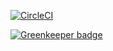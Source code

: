 [![CircleCI](https://circleci.com/gh/bjornmagnusson/express-demo.svg?style=svg)](https://circleci.com/gh/bjornmagnusson/express-demo)


[![Greenkeeper badge](https://badges.greenkeeper.io/bjornmagnusson/express-demo.svg)](https://greenkeeper.io/)